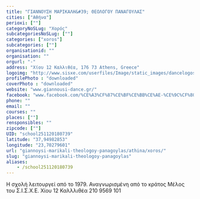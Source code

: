 ```yaml
---
title: "ΓΙΑΝΝΟΥΣΗ ΜΑΡΙΚΑΛΗ&#39; ΘΕΟΛΟΓΟΥ ΠΑΝΑΓΟΥΛΑΣ"
cities: ["Αθήνα"]
perioxi: [""]
categoryNoSLug: "Χορός"
subcategoriesNoSLug: [""]
categories: ["xoros"]
subcategories: [""]
organisationid: ""
organisation: ""
orgurl: "-"
address: "Χίου 12 Καλλιθέα, 176 73 Athens, Greece"
logoimg: "http://www.sisxe.com/userfiles/Image/static_images/dancelogos/giannousi_marikalh.jpg"
profilePhoto : "downloaded"
coverPhoto : "downloaded"
website: "www.giannousi-dance.gr/"
facebook: "www.facebook.com/%CE%A3%CF%87%CE%BF%CE%BB%CE%AE-%CE%9C%CF%80%CE%B1%CE%BB%CE%AD%CF%84%CE%BF%CF%85-%CE%A3%CF%84%CE%AD%CE%BB%CE%BB%CE%B1%CF%82-%CE%9A%CE%B1%CF%81%CE%B1%CE%BA%CE%B1%CF%84%CF%83%CE%AC%CE%BD%CE%B7-529983253678830/"
phone: ""
email: ""
courses: ""
places: [""]
rensponsibles: ""
zipcode: [""]
UID: "school251120180739"
latitude: "37,94982853"
longitude: "23,70279601"
url: "giannoysi-marikali-theologoy-panagoylas/athina/xoros/"
slug: "giannoysi-marikali-theologoy-panagoylas"
aliases:
    - /school251120180739
---
```



Η σχολή λειτουργεί από το 1979. Αναγνωρισμένη από το κράτος Μέλος του Σ.Ι.Σ.Χ.Ε. Χίου 12 Καλλλιθέα 210 9569 101

